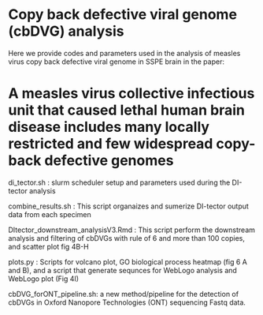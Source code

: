 # Copy back defective viral genome (cbDVG) analysis 
Here we provide codes and parameters used in the analysis of measles virus copy back defective viral genome in SSPE brain in the paper: 

# A measles virus collective infectious unit that caused lethal human brain disease includes many locally restricted and few widespread copy-back defective genomes 

di_tector.sh : slurm scheduler setup and parameters used during the DI-tector analysis

combine_results.sh : This script organaizes and sumerize DI-tector output data from each specimen 

DItector_downstream_analysisV3.Rmd :  This script perform the downstream analysis and filtering of cbDVGs with rule of 6 and more than 100 copies, and scatter plot fig 4B-H

plots.py : Scripts for volcano plot, GO biological process heatmap (fig 6 A and B), and a script that generate sequnces for WebLogo analysis and WebLogo plot (Fig 4I)

cbDVG_forONT_pipeline.sh: a new method/pipeline for the detection of cbDVGs in Oxford Nanopore Technologies (ONT) sequencing Fastq data.





 
